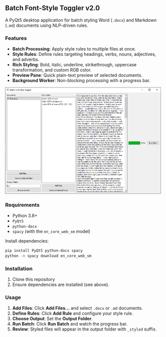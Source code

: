 ## Batch Font-Style Toggler v2.0

A PyQt5 desktop application for batch styling Word (`.docx`) and Markdown (`.md`) documents using NLP-driven rules.

### Features

* **Batch Processing**: Apply style rules to multiple files at once.
* **Style Rules**: Define rules targeting headings, verbs, nouns, adjectives, and adverbs.
* **Rich Styling**: Bold, italic, underline, strikethrough, uppercase transformation, and custom RGB color.
* **Preview Pane**: Quick plain-text preview of selected documents.
* **Background Worker**: Non-blocking processing with a progress bar.




![text_replacer](img.png)


### Requirements

* Python 3.8+
* `PyQt5`
* `python-docx`
* `spacy` (with the `en_core_web_sm` model)

Install dependencies:

```bash
pip install PyQt5 python-docx spacy
python -m spacy download en_core_web_sm
```

### Installation

1. Clone this repository
2. Ensure dependencies are installed (see above).

### Usage

1. **Add Files**: Click **Add Files...** and select `.docx` or `.md` documents.
2. **Define Rules**: Click **Add Rule** and configure your style rule.
3. **Choose Output**: Set the **Output Folder**.
4. **Run Batch**: Click **Run Batch** and watch the progress bar.
5. **Review**: Styled files will appear in the output folder with `_styled` suffix.

